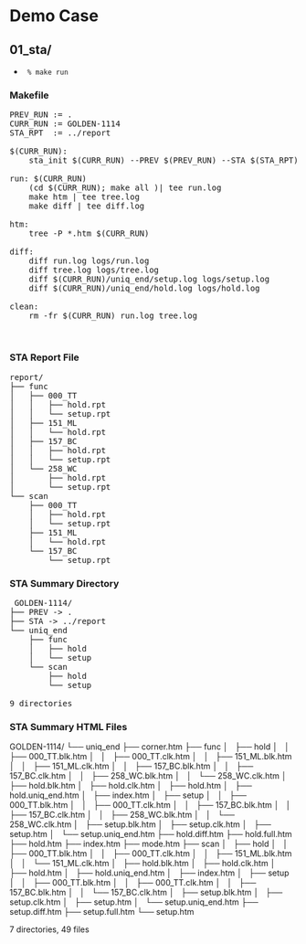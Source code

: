 # Demo Case

## 01_sta/

+ <code> % make run </code>

### Makefile
<pre>
PREV_RUN := .
CURR_RUN := GOLDEN-1114
STA_RPT  := ../report

$(CURR_RUN):
	sta_init $(CURR_RUN) --PREV $(PREV_RUN) --STA $(STA_RPT)

run: $(CURR_RUN)
	(cd $(CURR_RUN); make all )| tee run.log
	make htm | tee tree.log
	make diff | tee diff.log

htm:
	tree -P *.htm $(CURR_RUN) 

diff:
	diff run.log logs/run.log 
	diff tree.log logs/tree.log 
	diff $(CURR_RUN)/uniq_end/setup.log logs/setup.log
	diff $(CURR_RUN)/uniq_end/hold.log logs/hold.log

clean:
	rm -fr $(CURR_RUN) run.log tree.log


</pre>

### STA Report File
<pre>
report/
├── func
│   ├── 000_TT
│   │   ├── hold.rpt
│   │   └── setup.rpt
│   ├── 151_ML
│   │   └── hold.rpt
│   ├── 157_BC
│   │   ├── hold.rpt
│   │   └── setup.rpt
│   └── 258_WC
│       ├── hold.rpt
│       └── setup.rpt
└── scan
    ├── 000_TT
    │   ├── hold.rpt
    │   └── setup.rpt
    ├── 151_ML
    │   └── hold.rpt
    └── 157_BC
        └── setup.rpt
</pre>

### STA Summary Directory
<pre>
 GOLDEN-1114/
├── PREV -> .
├── STA -> ../report
└── uniq_end
    ├── func
    │   ├── hold
    │   └── setup
    └── scan
        ├── hold
        └── setup

9 directories
</pre>
### STA Summary HTML Files
</pre>
GOLDEN-1114/
└── uniq_end
    ├── corner.htm
    ├── func
    │   ├── hold
    │   │   ├── 000_TT.blk.htm
    │   │   ├── 000_TT.clk.htm
    │   │   ├── 151_ML.blk.htm
    │   │   ├── 151_ML.clk.htm
    │   │   ├── 157_BC.blk.htm
    │   │   ├── 157_BC.clk.htm
    │   │   ├── 258_WC.blk.htm
    │   │   └── 258_WC.clk.htm
    │   ├── hold.blk.htm
    │   ├── hold.clk.htm
    │   ├── hold.htm
    │   ├── hold.uniq_end.htm
    │   ├── index.htm
    │   ├── setup
    │   │   ├── 000_TT.blk.htm
    │   │   ├── 000_TT.clk.htm
    │   │   ├── 157_BC.blk.htm
    │   │   ├── 157_BC.clk.htm
    │   │   ├── 258_WC.blk.htm
    │   │   └── 258_WC.clk.htm
    │   ├── setup.blk.htm
    │   ├── setup.clk.htm
    │   ├── setup.htm
    │   └── setup.uniq_end.htm
    ├── hold.diff.htm
    ├── hold.full.htm
    ├── hold.htm
    ├── index.htm
    ├── mode.htm
    ├── scan
    │   ├── hold
    │   │   ├── 000_TT.blk.htm
    │   │   ├── 000_TT.clk.htm
    │   │   ├── 151_ML.blk.htm
    │   │   └── 151_ML.clk.htm
    │   ├── hold.blk.htm
    │   ├── hold.clk.htm
    │   ├── hold.htm
    │   ├── hold.uniq_end.htm
    │   ├── index.htm
    │   ├── setup
    │   │   ├── 000_TT.blk.htm
    │   │   ├── 000_TT.clk.htm
    │   │   ├── 157_BC.blk.htm
    │   │   └── 157_BC.clk.htm
    │   ├── setup.blk.htm
    │   ├── setup.clk.htm
    │   ├── setup.htm
    │   └── setup.uniq_end.htm
    ├── setup.diff.htm
    ├── setup.full.htm
    └── setup.htm

7 directories, 49 files
</pre>
